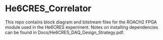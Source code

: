 # He6CRES_Correlator

This repo contains block diagram and bitstream files for the ROACH2 FPGA module used in the He6CRES experiment. 
Notes on installing dependencies can be found in Docs/He6CRES_DAQ_Design_Strategy.pdf.
